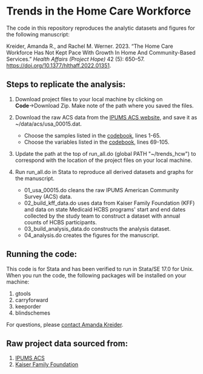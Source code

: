 # Trends in the Home Care Workforce

The code in this repository reproduces the analytic datasets and figures for the following manuscript: 

Kreider, Amanda R., and Rachel M. Werner. 2023. 
  “The Home Care Workforce Has Not Kept Pace With 
  Growth In Home And Community-Based Services.” 
  *Health Affairs (Project Hope)* 42 (5): 650–57. 
  https://doi.org/10.1377/hlthaff.2022.01351.

## Steps to replicate the analysis:

1. Download project files to your local machine by clicking on **Code**&rarr;Download Zip. Make note of the path where you saved the files.

2. Download the raw ACS data from the [IPUMS ACS website](https://usa.ipums.org/usa/), and save it as ~/data/acs/usa_00015.dat. 
    - Choose the samples listed in the [codebook](https://github.com/amandakreider/trends_hcw/blob/master/data/acs/usa_00015.cbk#L1), lines 1-65.
    - Choose the variables listed in the [codebook](https://github.com/amandakreider/trends_hcw/blob/master/data/acs/usa_00015.cbk#L69), lines 69-105.

3. Update the path at the top of run_all.do (global PATH "~/trends_hcw") to correspond with the location of the project files on your local machine.

4. Run run_all.do in Stata to reproduce all derived datasets and graphs for the manuscript. 

    - 01_usa_00015.do cleans the raw IPUMS American Community Survey (ACS) data.
    - 02_build_kff_data.do uses data from Kaiser Family Foundation (KFF) and data on state Medicaid HCBS programs' start and end dates collected by the study team to construct a dataset with annual counts of HCBS participants.
    - 03_build_analysis_data.do constructs the analysis dataset.
    - 04_analysis.do creates the figures for the manuscript.

## Running the code: 

This code is for Stata and has been verified to run in Stata/SE 17.0 for Unix. When you run the code, the following packages will be installed on your machine:

1. gtools
2. carryforward
3. keeporder
4. blindschemes

For questions, please [contact Amanda Kreider](mailto:akreid@wharton.upenn.edu).

## Raw project data sourced from:

1. [IPUMS ACS](https://usa.ipums.org/usa/)
2. [Kaiser Family Foundation](https://www.kff.org/health-reform/state-indicator/home-health-participants/?currentTimeframe=0&sortModel=%7B%22colId%22:%22Location%22,%22sort%22:%22asc%22%7D)

